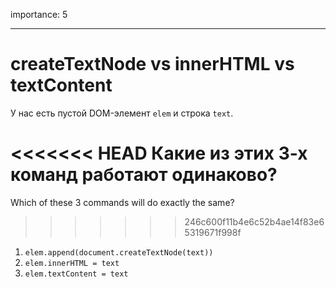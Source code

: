 importance: 5

---

# createTextNode vs innerHTML vs textContent

У нас есть пустой DOM-элемент `elem` и строка `text`.

<<<<<<< HEAD
Какие из этих 3-х команд работают одинаково?
=======
Which of these 3 commands will do exactly the same?
>>>>>>> 246c600f11b4e6c52b4ae14f83e65319671f998f

1. `elem.append(document.createTextNode(text))`
2. `elem.innerHTML = text`
3. `elem.textContent = text`
